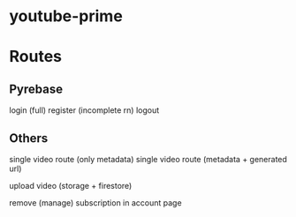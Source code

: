 # youtube-prime

# Routes 
## Pyrebase
login (full)
register (incomplete rn)
logout

## Others
single video route (only metadata)
single video route (metadata + generated url)

upload video (storage + firestore)

remove (manage) subscription in account page